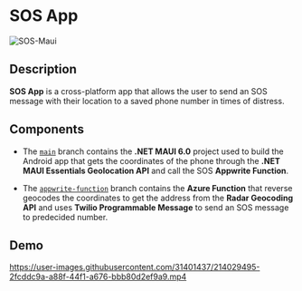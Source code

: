 # SOS App

![SOS-Maui](https://user-images.githubusercontent.com/31401437/214029540-d7256f29-561d-4135-aa4e-e958b55ab7ad.png)

## Description

**SOS App** is a cross-platform app that allows the user to send an SOS message with their location to a saved phone number in times of distress.

##  Components

* The [```main```](https://github.com/adityaoberai/SOS-MAUI) branch contains the **.NET MAUI 6.0** project used to build the Android app that gets the coordinates of the phone through the **.NET MAUI Essentials Geolocation API** and call the SOS **Appwrite Function**. 

* The [```appwrite-function```](https://github.com/adityaoberai/SOS-MAUI/tree/appwrite-function) branch contains the **Azure Function** that reverse geocodes the coordinates to get the address from the **Radar Geocoding API** and uses **Twilio Programmable Message** to send an SOS message to predecided number.   

## Demo

https://user-images.githubusercontent.com/31401437/214029495-2fcddc9a-a88f-44f1-a676-bbb80d2ef9a9.mp4

